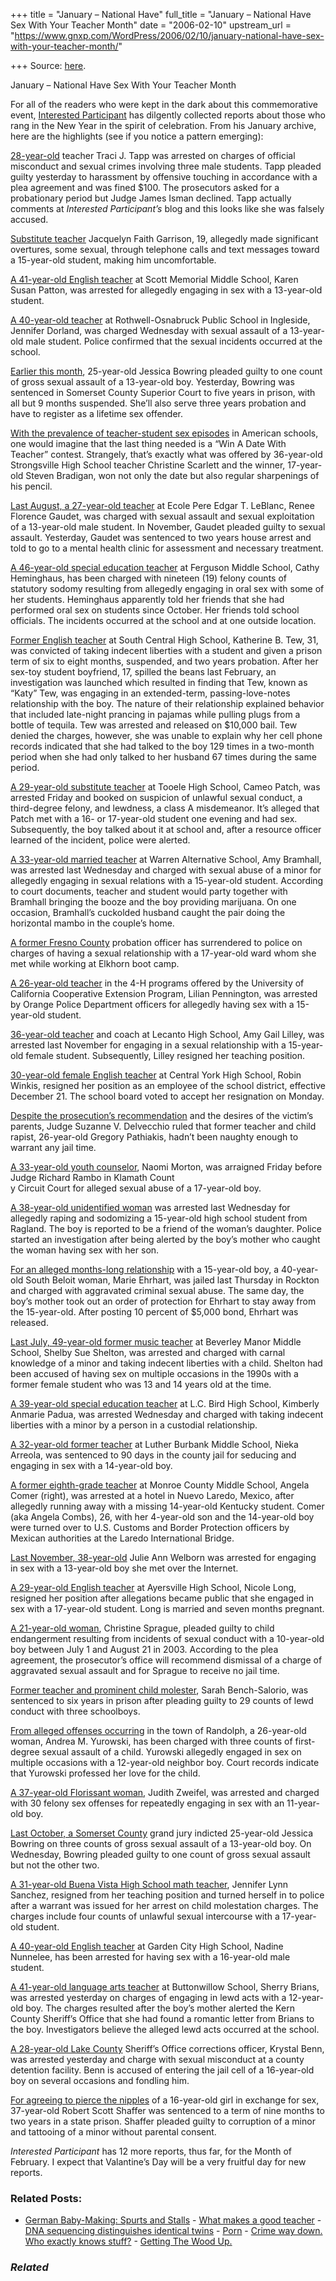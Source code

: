 +++
title = "January – National Have"
full_title = "January – National Have Sex With Your Teacher Month"
date = "2006-02-10"
upstream_url = "https://www.gnxp.com/WordPress/2006/02/10/january-national-have-sex-with-your-teacher-month/"

+++
Source: [here](https://www.gnxp.com/WordPress/2006/02/10/january-national-have-sex-with-your-teacher-month/).

January – National Have Sex With Your Teacher Month

For all of the readers who were kept in the dark about this commemorative event, [Interested Participant](https://interested-participant.blogspot.com/) has dilgently collected reports about those who rang in the New Year in the spirit of celebration. From his January archive, here are the highlights (see if you notice a pattern emerging):

[28-year-old](https://interested-participant.blogspot.com/2006_01_01_interested-participant_archive.html#113872618654968729) teacher Traci J. Tapp was arrested on charges of official misconduct and sexual crimes involving three male students. Tapp pleaded guilty yesterday to harassment by offensive touching in accordance with a plea agreement and was fined \$100. The prosecutors asked for a probationary period but Judge James Isman declined. Tapp actually comments at *Interested Participant’s* blog and this looks like she was falsely accused.

[Substitute teacher](https://interested-participant.blogspot.com/2006_01_01_interested-participant_archive.html#113866102225092302) Jacquelyn Faith Garrison, 19, allegedly made significant overtures, some sexual, through telephone calls and text messages toward a 15-year-old student, making him uncomfortable.

[A 41-year-old English teacher](https://interested-participant.blogspot.com/2006_01_01_interested-participant_archive.html#113856902702317195) at Scott Memorial Middle School, Karen Susan Patton, was arrested for allegedly engaging in sex with a 13-year-old student.

[A 40-year-old teacher](https://interested-participant.blogspot.com/2006_01_01_interested-participant_archive.html#113849420980257519) at Rothwell-Osnabruck Public School in Ingleside, Jennifer Dorland, was charged Wednesday with sexual assault of a 13-year-old male student. Police confirmed that the sexual incidents occurred at the school.

[Earlier this month](https://interested-participant.blogspot.com/2006_01_01_interested-participant_archive.html#113839131345474244), 25-year-old Jessica Bowring pleaded guilty to one count of gross sexual assault of a 13-year-old boy. Yesterday, Bowring was sentenced in Somerset County Superior Court to five years in prison, with all but 9 months suspended. She’ll also serve three years probation and have to register as a lifetime sex offender.

[With the prevalence of teacher-student sex episodes](https://interested-participant.blogspot.com/2006_01_01_interested-participant_archive.html#113838126119622005) in American schools, one would imagine that the last thing needed is a “Win A Date With Teacher” contest. Strangely, that’s exactly what was offered by 36-year-old Strongsville High School teacher Christine Scarlett and the winner, 17-year-old Steven Bradigan, won not only the date but also regular sharpenings of his pencil.

[Last August, a 27-year-old teacher](https://interested-participant.blogspot.com/2006_01_01_interested-participant_archive.html#113834843257159775) at Ecole Pere Edgar T. LeBlanc, Renee Florence Gaudet, was charged with sexual assault and sexual exploitation of a 13-year-old male student. In November, Gaudet pleaded guilty to sexual assault. Yesterday, Gaudet was sentenced to two years house arrest and told to go to a mental health clinic for assessment and necessary treatment.

[A 46-year-old special education teacher](https://interested-participant.blogspot.com/2006_01_01_interested-participant_archive.html#113829437569130524) at Ferguson Middle School, Cathy Heminghaus, has been charged with nineteen (19) felony counts of statutory sodomy resulting from allegedly engaging in oral sex with some of her students. Heminghaus apparently told her friends that she had performed oral sex on students since October. Her friends told school officials. The incidents occurred at the school and at one outside location.

[Former English teacher](https://interested-participant.blogspot.com/2006_01_01_interested-participant_archive.html#113809817675975870) at South Central High School, Katherine B. Tew, 31, was convicted of taking indecent liberties with a student and given a prison term of six to eight months, suspended, and two years probation. After her sex-toy student boyfriend, 17, spilled the beans last February, an investigation was launched which resulted in finding that Tew, known as “Katy” Tew, was engaging in an extended-term, passing-love-notes relationship with the boy. The nature of their relationship explained behavior that included late-night prancing in pajamas while pulling plugs from a bottle of tequila. Tew was arrested and released on \$10,000 bail. Tew denied the charges, however, she was unable to explain why her cell phone records indicated that she had talked to the boy 129 times in a two-month period when she had only talked to her husband 67 times during the same period.

[A 29-year-old substitute teacher](https://interested-participant.blogspot.com/2006_01_01_interested-participant_archive.html#113801538239342979) at Tooele High School, Cameo Patch, was arrested Friday and booked on suspicion of unlawful sexual conduct, a third-degree felony, and lewdness, a class A misdemeanor. It’s alleged that Patch met with a 16- or 17-year-old student one evening and had sex. Subsequently, the boy talked about it at school and, after a resource officer learned of the incident, police were alerted.

[A 33-year-old married teacher](https://interested-participant.blogspot.com/2006_01_01_interested-participant_archive.html#113800012758190829) at Warren Alternative School, Amy Bramhall, was arrested last Wednesday and charged with sexual abuse of a minor for allegedly engaging in sexual relations with a 15-year-old student. According to court documents, teacher and student would party together with Bramhall bringing the booze and the boy providing marijuana. On one occasion, Bramhall’s cuckolded husband caught the pair doing the horizontal mambo in the couple’s home.

[A former Fresno County](https://interested-participant.blogspot.com/2006_01_01_interested-participant_archive.html#113792508722325356) probation officer has surrendered to police on charges of having a sexual relationship with a 17-year-old ward whom she met while working at Elkhorn boot camp.

[A 26-year-old teacher](https://interested-participant.blogspot.com/2006_01_01_interested-participant_archive.html#113784622171907525) in the 4-H programs offered by the University of California Cooperative Extension Program, Lilian Pennington, was arrested by Orange Police Department officers for allegedly having sex with a 15-year-old student.

[36-year-old teacher](https://interested-participant.blogspot.com/2006_01_01_interested-participant_archive.html#113778668151335660) and coach at Lecanto High School, Amy Gail Lilley, was arrested last November for engaging in a sexual relationship with a 15-year-old female student. Subsequently, Lilley resigned her teaching position.

[30-year-old female English teacher](https://interested-participant.blogspot.com/2006_01_01_interested-participant_archive.html#113777973266081660) at Central York High School, Robin Winkis, resigned her position as an employee of the school district, effective December 21. The school board voted to accept her resignation on Monday.

[Despite the prosecution’s recommendation](https://interested-participant.blogspot.com/2006_01_01_interested-participant_archive.html#113766612231160711) and the desires of the victim’s parents, Judge Suzanne V. Delvecchio ruled that former teacher and child rapist, 26-year-old Gregory Pathiakis, hadn’t been naughty enough to warrant any jail time.

[A 33-year-old youth counselor](https://interested-participant.blogspot.com/2006_01_01_interested-participant_archive.html#113750147925008039), Naomi Morton, was arraigned Friday before Judge Richard Rambo in Klamath Count  
y Circuit Court for alleged sexual abuse of a 17-year-old boy.

[A 38-year-old unidentified woman](https://interested-participant.blogspot.com/2006_01_01_interested-participant_archive.html#113749899987351861) was arrested last Wednesday for allegedly raping and sodomizing a 15-year-old high school student from Ragland. The boy is reported to be a friend of the woman’s daughter. Police started an investigation after being alerted by the boy’s mother who caught the woman having sex with her son.

[For an alleged months-long relationship](https://interested-participant.blogspot.com/2006_01_01_interested-participant_archive.html#113749799564840729) with a 15-year-old boy, a 40-year-old South Beloit woman, Marie Ehrhart, was jailed last Thursday in Rockton and charged with aggravated criminal sexual abuse. The same day, the boy’s mother took out an order of protection for Ehrhart to stay away from the 15-year-old. After posting 10 percent of \$5,000 bond, Ehrhart was released.

[Last July, 49-year-old former music teacher](https://interested-participant.blogspot.com/2006_01_01_interested-participant_archive.html#113731022656603414) at Beverley Manor Middle School, Shelby Sue Shelton, was arrested and charged with carnal knowledge of a minor and taking indecent liberties with a child. Shelton had been accused of having sex on multiple occasions in the 1990s with a former female student who was 13 and 14 years old at the time.

[A 39-year-old special education teacher](https://interested-participant.blogspot.com/2006_01_01_interested-participant_archive.html#113728972239970436) at L.C. Bird High School, Kimberly Anmarie Padua, was arrested Wednesday and charged with taking indecent liberties with a minor by a person in a custodial relationship.

[A 32-year-old former teacher](https://interested-participant.blogspot.com/2006_01_01_interested-participant_archive.html#113728574412873756) at Luther Burbank Middle School, Nieka Arreola, was sentenced to 90 days in the county jail for seducing and engaging in sex with a 14-year-old boy.

[A former eighth-grade teacher](https://interested-participant.blogspot.com/2006_01_01_interested-participant_archive.html#113710613056942628) at Monroe County Middle School, Angela Comer (right), was arrested at a hotel in Nuevo Laredo, Mexico, after allegedly running away with a missing 14-year-old Kentucky student. Comer (aka Angela Combs), 26, with her 4-year-old son and the 14-year-old boy were turned over to U.S. Customs and Border Protection officers by Mexican authorities at the Laredo International Bridge.

[Last November, 38-year-old](https://interested-participant.blogspot.com/2006_01_01_interested-participant_archive.html#113697842512644012) Julie Ann Welborn was arrested for engaging in sex with a 13-year-old boy she met over the Internet.

[A 29-year-old English teacher](https://interested-participant.blogspot.com/2006_01_01_interested-participant_archive.html#113695119278119534) at Ayersville High School, Nicole Long, resigned her position after allegations became public that she engaged in sex with a 17-year-old student. Long is married and seven months pregnant.

[A 21-year-old woman](https://interested-participant.blogspot.com/2006_01_01_interested-participant_archive.html#113671672405404665), Christine Sprague, pleaded guilty to child endangerment resulting from incidents of sexual conduct with a 10-year-old boy between July 1 and August 21 in 2003. According to the plea agreement, the prosecutor’s office will recommend dismissal of a charge of aggravated sexual assault and for Sprague to receive no jail time.

[Former teacher and prominent child molester](https://interested-participant.blogspot.com/2006_01_01_interested-participant_archive.html#113668013434843437), Sarah Bench-Salorio, was sentenced to six years in prison after pleading guilty to 29 counts of lewd conduct with three schoolboys.

[From alleged offenses occurring](https://interested-participant.blogspot.com/2006_01_01_interested-participant_archive.html#113666865293301223) in the town of Randolph, a 26-year-old woman, Andrea M. Yurowski, has been charged with three counts of first-degree sexual assault of a child. Yurowski allegedly engaged in sex on multiple occasions with a 12-year-old neighbor boy. Court records indicate that Yurowski professed her love for the child.

[A 37-year-old Florissant woman](https://interested-participant.blogspot.com/2006_01_01_interested-participant_archive.html#113653671211706486), Judith Zweifel, was arrested and charged with 30 felony sex offenses for repeatedly engaging in sex with an 11-year-old boy.

[Last October, a Somerset County](https://interested-participant.blogspot.com/2006_01_01_interested-participant_archive.html#113652940648148896) grand jury indicted 25-year-old Jessica Bowring on three counts of gross sexual assault of a 13-year-old boy. On Wednesday, Bowring pleaded guilty to one count of gross sexual assault but not the other two.

[A 31-year-old Buena Vista High School math teacher](https://interested-participant.blogspot.com/2006_01_01_interested-participant_archive.html#113652417756572190), Jennifer Lynn Sanchez, resigned from her teaching position and turned herself in to police after a warrant was issued for her arrest on child molestation charges. The charges include four counts of unlawful sexual intercourse with a 17-year-old student.

[A 40-year-old English teacher](https://interested-participant.blogspot.com/2006_01_01_interested-participant_archive.html#113651521296052750) at Garden City High School, Nadine Nunnelee, has been arrested for having sex with a 16-year-old male student.

[A 41-year-old language arts teacher](https://interested-participant.blogspot.com/2006_01_01_interested-participant_archive.html#113645089777958211) at Buttonwillow School, Sherry Brians, was arrested yesterday on charges of engaging in lewd acts with a 12-year-old boy. The charges resulted after the boy’s mother alerted the Kern County Sheriff’s Office that she had found a romantic letter from Brians to the boy. Investigators believe the alleged lewd acts occurred at the school.

[A 28-year-old Lake County](https://interested-participant.blogspot.com/2006_01_01_interested-participant_archive.html#113640250887569109) Sheriff’s Office corrections officer, Krystal Benn, was arrested yesterday and charge with sexual misconduct at a county detention facility. Benn is accused of entering the jail cell of a 16-year-old boy on several occasions and fondling him.

[For agreeing to pierce the nipples](https://interested-participant.blogspot.com/2006_01_01_interested-participant_archive.html#113640250887569109) of a 16-year-old girl in exchange for sex, 37-year-old Robert Scott Shaffer was sentenced to a term of nine months to two years in a state prison. Shaffer pleaded guilty to corruption of a minor and tattooing of a minor without parental consent.

*Interested Participant* has 12 more reports, thus far, for the Month of February. I expect that Valantine’s Day will be a very fruitful day for new reports.

### Related Posts:

- [German Baby-Making: Spurts and
  Stalls](https://www.gnxp.com/WordPress/2006/07/20/german-baby-making-spurts-and-stalls/) - [What makes a good
  teacher](https://www.gnxp.com/WordPress/2006/06/23/what-makes-a-good-teacher/) - [DNA sequencing distinguishes identical
  twins](https://www.gnxp.com/WordPress/2014/09/11/dna-sequencing-distinguishes-identical-twins-2/) - [Porn](https://www.gnxp.com/WordPress/2007/06/07/porn/) - [Crime way down. Who exactly knows
  stuff?](https://www.gnxp.com/WordPress/2009/12/21/crime-way-down-who-exactly-knows-stuff/) - [Getting The Wood
  Up.](https://www.gnxp.com/WordPress/2006/02/13/getting-the-wood-up/)

### *Related*

[](https://www.addtoany.com/add_to/facebook?linkurl=https%3A%2F%2Fwww.gnxp.com%2FWordPress%2F2006%2F02%2F10%2Fjanuary-national-have-sex-with-your-teacher-month%2F&linkname=January%20%E2%80%93%20National%20Have%20Sex%20With%20Your%20Teacher%20Month "Facebook")[](https://www.addtoany.com/add_to/twitter?linkurl=https%3A%2F%2Fwww.gnxp.com%2FWordPress%2F2006%2F02%2F10%2Fjanuary-national-have-sex-with-your-teacher-month%2F&linkname=January%20%E2%80%93%20National%20Have%20Sex%20With%20Your%20Teacher%20Month "Twitter")[](https://www.addtoany.com/add_to/email?linkurl=https%3A%2F%2Fwww.gnxp.com%2FWordPress%2F2006%2F02%2F10%2Fjanuary-national-have-sex-with-your-teacher-month%2F&linkname=January%20%E2%80%93%20National%20Have%20Sex%20With%20Your%20Teacher%20Month "Email")[](https://www.addtoany.com/share)
